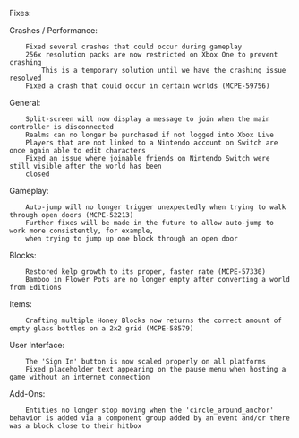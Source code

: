 Fixes:

Crashes / Performance:
        
        Fixed several crashes that could occur during gameplay
        256x resolution packs are now restricted on Xbox One to prevent crashing
            This is a temporary solution until we have the crashing issue resolved
        Fixed a crash that could occur in certain worlds (MCPE-59756)

General:
        
        Split-screen will now display a message to join when the main controller is disconnected
        Realms can no longer be purchased if not logged into Xbox Live
        Players that are not linked to a Nintendo account on Switch are once again able to edit characters
        Fixed an issue where joinable friends on Nintendo Switch were still visible after the world has been 
        closed

Gameplay:
        
        Auto-jump will no longer trigger unexpectedly when trying to walk through open doors (MCPE-52213)
        Further fixes will be made in the future to allow auto-jump to work more consistently, for example, 
        when trying to jump up one block through an open door

Blocks:
        
        Restored kelp growth to its proper, faster rate (MCPE-57330)
        Bamboo in Flower Pots are no longer empty after converting a world from Editions

Items:
        
        Crafting multiple Honey Blocks now returns the correct amount of empty glass bottles on a 2x2 grid (MCPE-58579)

User Interface:

        The 'Sign In' button is now scaled properly on all platforms
        Fixed placeholder text appearing on the pause menu when hosting a game without an internet connection

 Add-Ons:
 
        Entities no longer stop moving when the 'circle_around_anchor' behavior is added via a component group added by an event and/or there was a block close to their hitbox
